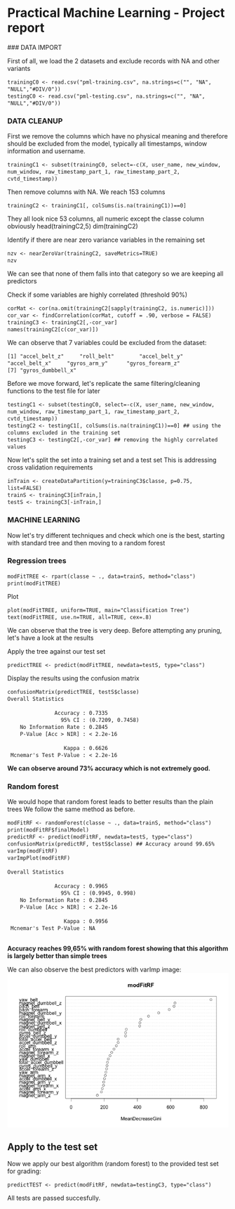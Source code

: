 
# Practical Machine Learning - Project report

### DATA IMPORT

First of all, we load the 2 datasets and exclude records with NA and other variants
```
trainingC0 <- read.csv("pml-training.csv", na.strings=c("", "NA", "NULL","#DIV/0"))
testingC0 <- read.csv("pml-testing.csv", na.strings=c("", "NA", "NULL","#DIV/0"))
```

### DATA CLEANUP

First we remove the columns which have no physical meaning and therefore should be excluded from the model, typically all timestamps, window information and username.
```
trainingC1 <- subset(trainingC0, select=-c(X, user_name, new_window, num_window, raw_timestamp_part_1, raw_timestamp_part_2, cvtd_timestamp))
```

Then remove columns with NA. We reach 153 columns
```
trainingC2 <- trainingC1[, colSums(is.na(trainingC1))==0]
```

They all look nice 53 columns, all numeric except the classe column obviously
head(trainingC2,5)
dim(trainingC2)

Identify if there are near zero variance variables in the remaining set
```
nzv <- nearZeroVar(trainingC2, saveMetrics=TRUE)
nzv
```
We can see that none of them falls into that category so we are keeping all predictors 

Check if some variables are highly correlated (threshold 90%)
```
corMat <- cor(na.omit(trainingC2[sapply(trainingC2, is.numeric)]))
cor_var <- findCorrelation(corMat, cutoff = .90, verbose = FALSE)
trainingC3 <- trainingC2[,-cor_var]
names(trainingC2[c(cor_var)]) 
```
We can observe that 7 variables could be excluded from the dataset:
```
[1] "accel_belt_z"     "roll_belt"        "accel_belt_y"     "accel_belt_x"     "gyros_arm_y"      "gyros_forearm_z" 
[7] "gyros_dumbbell_x"
```

Before we move forward, let's replicate the same filtering/cleaning functions to the test file for later
```
testingC1 <- subset(testingC0, select=-c(X, user_name, new_window, num_window, raw_timestamp_part_1, raw_timestamp_part_2, cvtd_timestamp))
testingC2 <- testingC1[, colSums(is.na(trainingC1))==0] ## using the columns excluded in the training set
testingC3 <- testingC2[,-cor_var] ## removing the highly correlated values
```

Now let's split the set into a training set and a test set
This is addressing cross validation requirements
```
inTrain <- createDataPartition(y=trainingC3$classe, p=0.75, list=FALSE)
trainS <- trainingC3[inTrain,]
testS <- trainingC3[-inTrain,]
```
### MACHINE LEARNING

Now let's try different techniques and check which one is the best, starting with standard tree and then moving to a random forest

### Regression trees
```
modFitTREE <- rpart(classe ~ ., data=trainS, method="class")
print(modFitTREE)
```

Plot
```
plot(modFitTREE, uniform=TRUE, main="Classification Tree")
text(modFitTREE, use.n=TRUE, all=TRUE, cex=.8)
```
We can observe that the tree is very deep. Before attempting any pruning, let's have a look at the results


Apply the tree against our test set
```
predictTREE <- predict(modFitTREE, newdata=testS, type="class")
```

Display the results using the confusion matrix
```
confusionMatrix(predictTREE, testS$classe)
Overall Statistics
                                          
               Accuracy : 0.7335          
                 95% CI : (0.7209, 0.7458)
    No Information Rate : 0.2845          
    P-Value [Acc > NIR] : < 2.2e-16       
                                          
                  Kappa : 0.6626          
 Mcnemar's Test P-Value : < 2.2e-16  
```

**We can observe around 73% accuracy which is not extremely good.**


### Random forest

We would hope that random forest leads to better results than the plain trees 
We follow the same method as before.

```
modFitRF <- randomForest(classe ~ ., data=trainS, method="class")
print(modFitRF$finalModel)
predictRF <- predict(modFitRF, newdata=testS, type="class")
confusionMatrix(predictRF, testS$classe) ## Accuracy around 99.65%
varImp(modFitRF)
varImpPlot(modFitRF)

Overall Statistics
                                         
               Accuracy : 0.9965         
                 95% CI : (0.9945, 0.998)
    No Information Rate : 0.2845         
    P-Value [Acc > NIR] : < 2.2e-16      
                                         
                  Kappa : 0.9956         
 Mcnemar's Test P-Value : NA             


```
**Accuracy reaches 99,65% with random forest showing that this algorithm is largely better than simple trees**

We can also observe the best predictors with varImp
image: ![](./varimpp.png)

## Apply to the test set

Now we apply our best algorithm (random forest) to the provided test set for grading:
```
predictTEST <- predict(modFitRF, newdata=testingC3, type="class")
```
All tests are passed succesfully. 